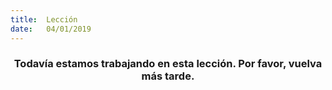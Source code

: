 ```yaml
---
title:  Lección
date:   04/01/2019
---
```


### <center>Todavía estamos trabajando en esta lección. Por favor, vuelva más tarde.</center>